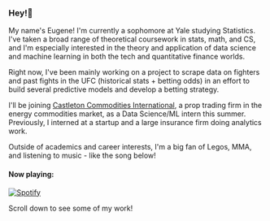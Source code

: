 ### Hey!👋

My name's Eugene! I'm currently a sophomore at Yale studying Statistics. I've taken a broad range of theoretical coursework in stats, math, and CS, and I'm especially interested in the theory and application of data science and machine learning in both the tech and quantitative finance worlds.

Right now, I've been mainly working on a project to scrape data on fighters and past fights in the UFC (historical stats + betting odds) in an effort to build several predictive models and develop a betting strategy.

I'll be joining [Castleton Commodities International](https://www.cci.com/), a prop trading firm in the energy commodities market, as a Data Science/ML intern this summer. Previously, I interned at a startup and a large insurance firm doing analytics work.

Outside of academics and career interests, I'm a big fan of Legos, MMA, and listening to music - like the song below!

<h4 align="left">Now playing:</h4>

[![Spotify](https://novatorem-i78zilzb2-ehan03.vercel.app/api/spotify)](https://open.spotify.com/user/9rhft5edluf3ddskc27y326k3)

Scroll down to see some of my work!
